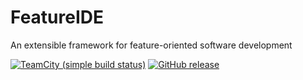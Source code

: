 # FeatureIDE
An extensible framework for feature-oriented software development

[![TeamCity (simple build status)](https://img.shields.io/teamcity/http/glorfindel.cs.uni-magdeburg.de:8111/s/FeatureIDE_FeatureIDEAntBuild.svg?label=Teamcity&style=flat-square)](/#)
[![GitHub release](https://img.shields.io/github/release/tthuem/featureide.svg?style=flat-square)](https://github.com/tthuem/FeatureIDE/releases/latest)

